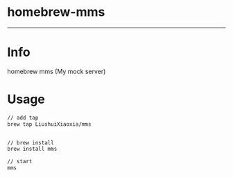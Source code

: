 # homebrew-mms

---

# Info

homebrew mms (My mock server)

# Usage

```bash
// add tap
brew tap LiushuiXiaoxia/mms


// brew install
brew install mms

// start
mms 
```
